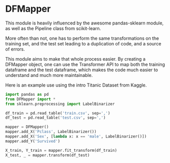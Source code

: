 DFMapper
========

This module is heavily influenced by the awesome pandas-sklearn module, as well as the Pipeline class from scikit-learn.

More often than not, one has to perform the same transformations on the training set, and the test set leading to a duplication of code, and a source of errors. 

This module aims to make that whole process easier. By creating a DFMapper object, one can use the Transformer API to map both the training dataframe and the test dataframe, which makes the code much easier to understand and much more maintainable. 

Here is an example use using the intro Titanic Dataset from Kaggle.

```python
import pandas as pd
from DFMapper import *
from sklearn.preprocessing import LabelBinarizer

df_train = pd.read_table('train.csv', sep=',')
df_test = pd.read_table('test.csv', sep=',')

mapper = DFMapper()
mapper.add_X('Pclass', LabelBinarizer())
mapper.add_X('Sex', [lambda x: x == 'male', LabelBinarizer()])
mapper.add_Y('Survived')

X_train, Y_train = mapper.fit_transform(df_train)
X_test, _ = mapper.transform(df_test)
```
